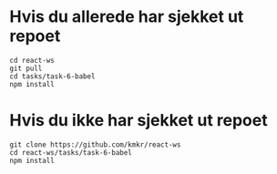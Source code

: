 

# Hvis du allerede har sjekket ut repoet

	cd react-ws
	git pull
	cd tasks/task-6-babel
	npm install


# Hvis du ikke har sjekket ut repoet

	git clone https://github.com/kmkr/react-ws
	cd react-ws/tasks/task-6-babel
	npm install
